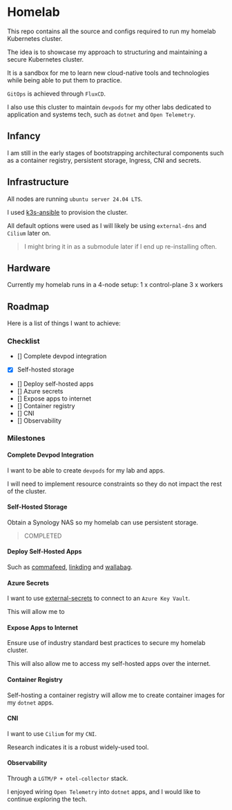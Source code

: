 # Homelab

This repo contains all the source and configs required to run my homelab Kubernetes cluster.

The idea is to showcase my approach to structuring and maintaining a secure Kubernetes cluster.

It is a sandbox for me to learn new cloud-native tools and technologies while being able to put them to practice.

`GitOps` is achieved through `FluxCD`.

I also use this cluster to maintain `devpods` for my other labs dedicated to application and systems tech, such as `dotnet` and `Open Telemetry`.

## Infancy

I am still in the early stages of bootstrapping architectural components such as a container registry, persistent storage, Ingress, CNI and secrets.

## Infrastructure

All nodes are running `ubuntu server 24.04 LTS`.

I used [k3s-ansible](https://github.com/k3s-io/k3s-ansible) to provision the cluster.

All default options were used as I will likely be using `external-dns` and `Cilium` later on.

> I might bring it in as a submodule later if I end up re-installing often.

## Hardware

Currently my homelab runs in a 4-node setup:
1 x control-plane
3 x workers

## Roadmap

Here is a list of things I want to achieve:

### Checklist

- [] Complete devpod integration
- [x] Self-hosted storage
- [] Deploy self-hosted apps
- [] Azure secrets
- [] Expose apps to internet
- [] Container registry
- [] CNI
- [] Observability

### Milestones

#### Complete Devpod Integration

I want to be able to create `devpods` for my lab and apps.

I will need to implement resource constraints so they do not impact the rest of the cluster.

#### Self-Hosted Storage

Obtain a Synology NAS so my homelab can use persistent storage.

> COMPLETED

#### Deploy Self-Hosted Apps

Such as [commafeed](https://www.commafeed.com/#/welcome), [linkding](https://github.com/sissbruecker/linkding) and [wallabag](https://wallabag.org/).

#### Azure Secrets

I want to use [external-secrets](https://external-secrets.io/latest/) to connect to an `Azure Key Vault`.

This will allow me to

#### Expose Apps to Internet

Ensure use of industry standard best practices to secure my homelab cluster.

This will also allow me to access my self-hosted apps over the internet.

#### Container Registry

Self-hosting a container registry will allow me to create container images for my `dotnet` apps.

#### CNI

I want to use `Cilium` for my `CNI`.

Research indicates it is a robust widely-used tool.

#### Observability

Through a `LGTM/P + otel-collector` stack.

I enjoyed wiring `Open Telemetry` into `dotnet` apps, and I would like to continue exploring the tech.
